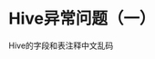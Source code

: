 Hive异常问题（一）
===================================================================================
Hive的字段和表注释中文乱码